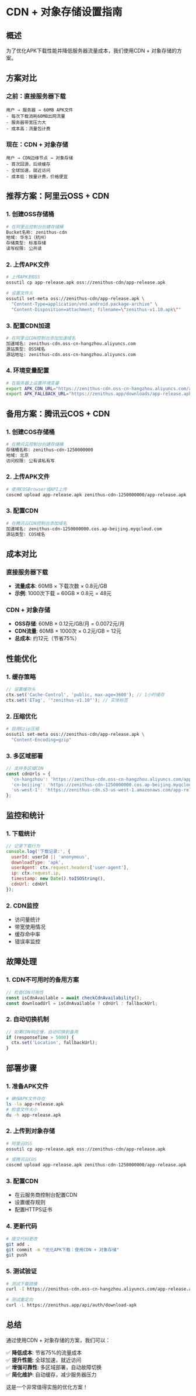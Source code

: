 # CDN + 对象存储设置指南

## 概述

为了优化APK下载性能并降低服务器流量成本，我们使用CDN + 对象存储的方案。

## 方案对比

### 之前：直接服务器下载
```
用户 → 服务器 → 60MB APK文件
- 每次下载消耗60MB出网流量
- 服务器带宽压力大
- 成本高：流量包计费
```

### 现在：CDN + 对象存储
```
用户 → CDN边缘节点 → 对象存储
- 首次回源，后续缓存
- 全球加速，就近访问
- 成本低：按量计费，价格便宜
```

## 推荐方案：阿里云OSS + CDN

### 1. 创建OSS存储桶

```bash
# 在阿里云控制台创建存储桶
Bucket名称: zenithus-cdn
地域: 华东1（杭州）
存储类型: 标准存储
读写权限: 公共读
```

### 2. 上传APK文件

```bash
# 上传APK到OSS
ossutil cp app-release.apk oss://zenithus-cdn/app-release.apk

# 设置文件头
ossutil set-meta oss://zenithus-cdn/app-release.apk \
  "Content-Type=application/vnd.android.package-archive" \
  "Content-Disposition=attachment; filename=\"zenithus-v1.10.apk\""
```

### 3. 配置CDN加速

```bash
# 在阿里云CDN控制台添加加速域名
加速域名: zenithus-cdn.oss-cn-hangzhou.aliyuncs.com
源站类型: OSS域名
源站地址: zenithus-cdn.oss-cn-hangzhou.aliyuncs.com
```

### 4. 环境变量配置

```bash
# 在服务器上设置环境变量
export APK_CDN_URL="https://zenithus-cdn.oss-cn-hangzhou.aliyuncs.com/app-release.apk"
export APK_FALLBACK_URL="https://zenithus.app/downloads/app-release.apk"
```

## 备用方案：腾讯云COS + CDN

### 1. 创建COS存储桶

```bash
# 在腾讯云控制台创建存储桶
存储桶名称: zenithus-cdn-1250000000
地域: 北京
访问权限: 公有读私有写
```

### 2. 上传APK文件

```bash
# 使用COSBrowser或API上传
coscmd upload app-release.apk zenithus-cdn-1250000000/app-release.apk
```

### 3. 配置CDN

```bash
# 在腾讯云CDN控制台添加域名
加速域名: zenithus-cdn-1250000000.cos.ap-beijing.myqcloud.com
源站类型: COS域名
```

## 成本对比

### 直接服务器下载
- **流量成本**: 60MB × 下载次数 × 0.8元/GB
- **示例**: 1000次下载 = 60GB × 0.8元 = 48元

### CDN + 对象存储
- **OSS存储**: 60MB × 0.12元/GB/月 = 0.0072元/月
- **CDN流量**: 60MB × 1000次 × 0.2元/GB = 12元
- **总成本**: 约12元（节省75%）

## 性能优化

### 1. 缓存策略
```javascript
// 设置缓存头
ctx.set('Cache-Control', 'public, max-age=3600'); // 1小时缓存
ctx.set('ETag', '"zenithus-v1.10"'); // 实体标签
```

### 2. 压缩优化
```bash
# 启用Gzip压缩
ossutil set-meta oss://zenithus-cdn/app-release.apk \
  "Content-Encoding=gzip"
```

### 3. 多区域部署
```javascript
// 支持多区域CDN
const cdnUrls = {
  'cn-hangzhou': 'https://zenithus-cdn.oss-cn-hangzhou.aliyuncs.com/app-release.apk',
  'cn-beijing': 'https://zenithus-cdn-1250000000.cos.ap-beijing.myqcloud.com/app-release.apk',
  'us-west-1': 'https://zenithus-cdn.s3-us-west-1.amazonaws.com/app-release.apk'
};
```

## 监控和统计

### 1. 下载统计
```javascript
// 记录下载行为
console.log('下载记录:', {
  userId: userId || 'anonymous',
  downloadType: 'apk',
  userAgent: ctx.request.headers['user-agent'],
  ip: ctx.request.ip,
  timestamp: new Date().toISOString(),
  cdnUrl: cdnUrl
});
```

### 2. CDN监控
- 访问量统计
- 带宽使用情况
- 缓存命中率
- 错误率监控

## 故障处理

### 1. CDN不可用时的备用方案
```javascript
// 检查CDN可用性
const isCdnAvailable = await checkCdnAvailability();
const downloadUrl = isCdnAvailable ? cdnUrl : fallbackUrl;
```

### 2. 自动切换机制
```javascript
// 如果CDN响应慢，自动切换到备用
if (responseTime > 5000) {
  ctx.set('Location', fallbackUrl);
}
```

## 部署步骤

### 1. 准备APK文件
```bash
# 确保APK文件存在
ls -la app-release.apk
# 检查文件大小
du -h app-release.apk
```

### 2. 上传到对象存储
```bash
# 阿里云OSS
ossutil cp app-release.apk oss://zenithus-cdn/app-release.apk

# 或腾讯云COS
coscmd upload app-release.apk zenithus-cdn-1250000000/app-release.apk
```

### 3. 配置CDN
- 在云服务商控制台配置CDN
- 设置缓存规则
- 配置HTTPS证书

### 4. 更新代码
```bash
# 提交代码更改
git add .
git commit -m "优化APK下载：使用CDN + 对象存储"
git push
```

### 5. 测试验证
```bash
# 测试下载链接
curl -I https://zenithus-cdn.oss-cn-hangzhou.aliyuncs.com/app-release.apk

# 测试重定向
curl -L https://zenithus.app/api/auth/download-apk
```

## 总结

通过使用CDN + 对象存储的方案，我们可以：

✅ **降低成本**: 节省75%的流量成本  
✅ **提升性能**: 全球加速，就近访问  
✅ **增强可靠性**: 多区域部署，自动故障切换  
✅ **简化维护**: 自动缓存，减少服务器压力  

这是一个非常值得实施的优化方案！
